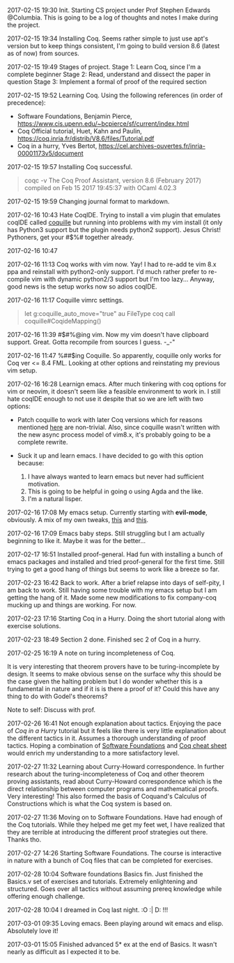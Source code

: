 2017-02-15 19:30 Init.
Starting CS project under Prof Stephen Edwards @Columbia. This is going to be a log of thoughts and notes I make during the project.

2017-02-15 19:34 Installing Coq.
Seems rather simple to just use apt's version but to keep things consistent, I'm going to build version 8.6 (latest as of now) from sources.

2017-02-15 19:49 Stages of project.
Stage 1: Learn Coq, since I'm a complete beginner
Stage 2: Read, understand and dissect the paper in question
Stage 3: Implement a formal of proof of the required section

2017-02-15 19:52 Learning Coq.
Using the following references (in order of precedence):

 - Software Foundations, Benjamin Pierce, https://www.cis.upenn.edu/~bcpierce/sf/current/index.html
 - Coq Official tutorial, Huet, Kahn and Paulin, https://coq.inria.fr/distrib/V8.6/files/Tutorial.pdf
 - Coq in a hurry, Yves Bertot, https://cel.archives-ouvertes.fr/inria-00001173v5/document

2017-02-15 19:57 Installing Coq successful.

> coqc -v
>  The Coq Proof Assistant, version 8.6 (February 2017)
>  compiled on Feb 15 2017 19:45:37 with OCaml 4.02.3

2017-02-15 19:59 Changing journal format to markdown.

2017-02-16 10:43 Hate CoqIDE.
Trying to install a vim plugin that emulates coqIDE called [coquille](https://github.com/the-lambda-church/coquille) but running into problems with my vim install (it only has Python3 support but the plugin needs python2 support). Jesus Christ! Pythoners, get your #$%# together already.

2017-02-16 10:47 

2017-02-16 11:13 Coq works with vim now.
Yay! I had to re-add te vim 8.x ppa and reinstall with python2-only support. I'd much rather prefer to re-compile vim with dynamic python2/3 support but I'm too lazy... Anyway, good news is the setup works now so adios coqIDE.

2017-02-16 11:17 Coquille vimrc settings.

> let g:coquille_auto_move="true"
> au FileType coq call coquille#CoqideMapping()

2017-02-16 11:39 #$#%@ing vim.
Now my vim doesn't have clipboard support. Great. Gotta recompile from sources I guess. -_-"

2017-02-16 11:47 %##$ing Coquille.
So apparently, coquille only works for Coq ver <= 8.4 FML. Looking at other options and reinstating my previous vim setup.

2017-02-16 16:28 Learnign emacs.
After much tinkering with coq options for vim or neovim, it doesn't seem like a feasible environment to work in. I still hate coqIDE enough to not use it despite that so we are left with two options:

 - Patch coquille to work with later Coq versions which for reasons mentioned [here](https://github.com/the-lambda-church/coquille/issues/31) are non-trivial. Also, since coquille wasn't written with the new async process model of vim8.x, it's probably going to be a complete rewrite.

 - Suck it up and learn emacs. I have decided to go with this option because:
   1. I have always wanted to learn emacs but never had sufficient motivation.
   2. This is going to be helpful in going o using Agda and the like.
   3. I'm a natural lisper.

2017-02-16 17:08 My emacs setup.
Currently starting with **evil-mode**, obviously. A mix of my own tweaks, [this](https://blog.aaronbieber.com/2015/05/24/from-vim-to-emacs-in-fourteen-days.html) and [this](https://juanjoalvarez.net/es/detail/2014/sep/19/vim-emacsevil-chaotic-migration-guide/).

2017-02-16 17:09 Emacs baby steps.
Still struggling but I am actually beginning to like it. Maybe it was for the better...

2017-02-17 16:51 Installed proof-general.
Had fun with installing a bunch of emacs packages and installed and tried proof-general for the first time. Still trying to get a good hang of things but seems to work like a breeze so far.

2017-02-23 16:42 Back to work.
After a brief relapse into days of self-pity, I am back to work. Still having some trouble with my emacs setup but I am getting the hang of it. Made some new modifications to fix company-coq mucking up and things are working. For now.

2017-02-23 17:16 Starting Coq in a Hurry.
Doing the short tutorial along with exercise solutions.

2017-02-23 18:49 Section 2 done.
Finished sec 2 of Coq in a hurry.

2017-02-25 16:19 A note on turing incompleteness of Coq.

It is very interesting that theorem provers have to be turing-incomplete by design.
It seems to make obvious sense on the surface why this should be the case given the
halting problem but I do wonder whether this is  a fundamental in nature and if it is
is there a proof of it? Could this have any thing to do with Godel's theorems?

Note to self: Discuss with prof.

2017-02-26 16:41 Not enough explanation about tactics.
Enjoying the pace of _Coq in a Hurry_ tutorial but it feels like there is very little explanation about the different tactics in it. Assumes a thorough understanding of proof tactics. Hoping a combination of [Software Foundations](https://www.cis.upenn.edu/~bcpierce/sf/current/Preface.html#lab9) and [Coq cheat sheet](http://andrej.com/coq/cheatsheet.pdf) would enrich my understanding to a more satisfactory level.

2017-02-27 11:32 Learning about Curry-Howard correspondence.
In further research about the turing-incompleteness of Coq and other theorem proving assistants, read about Curry-Howard correspondence which is the direct relationship between computer programs and mathematical proofs. Very interesting! This also formed the basis of Coquand's Calculus of Constructions which is what the Coq system is based on.

2017-02-27 11:36 Moving on to Software Foundations.
Have had enough of the Coq tutorials. While they helped me get my feet wet, I have realized that they are terrible at introducing the different proof strategies out there. Thanks tho.

2017-02-27 14:26 Starting Software Foundations.
The course is interactive in nature with a bunch of Coq files that can be completed for exercises.

2017-02-28 10:04 Software foundations Basics fin.
Just finished the Basics.v set of exercises and tutorials. Extremely enlightening and structured. Goes over all tactics without assuming prereq knowledge while offering enough challenge.

2017-02-28 10:04 I dreamed in Coq last night.
:O :| D: !!!

2017-03-01 09:35 Loving emacs.
Been playing around wit emacs and elisp. Absolutely love it!

2017-03-01 15:05 Finished advanced 5* ex at the end of Basics.
It wasn't nearly as difficult as I expected it to be.
